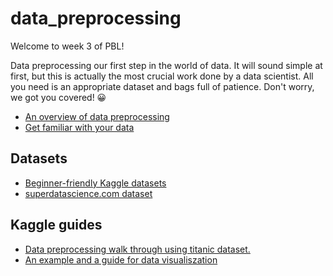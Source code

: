 # data_preprocessing

Welcome to week 3 of PBL!

Data preprocessing our first step in the world of data. It will sound simple at first, but this is actually the most crucial work done by a data scientist. All you need is an appropriate dataset and bags full of patience. Don't worry, we got you covered! 😀

- [An overview of data preprocessing](https://towardsdatascience.com/data-preprocessing-3cd01eefd438)
- [Get familiar with your data](https://www.kaggle.com/dansbecker/basic-data-exploration)

## Datasets

- [Beginner-friendly Kaggle datasets](https://www.kaggle.com/rtatman/fun-beginner-friendly-datasets)
- [superdatascience.com dataset](https://sds-platform-private.s3-us-east-2.amazonaws.com/uploads/P14-Part1-Data-Preprocessing.zip)

## Kaggle guides

- [Data preprocessing walk through using titanic dataset.](https://www.kaggle.com/anirban7/data-preprocessing-for-beginners)
- [An example and a guide for data visualiszation](https://www.kaggle.com/residentmario/welcome-to-data-visualization)
